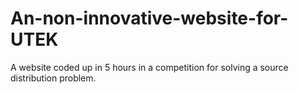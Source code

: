 # An-non-innovative-website-for-UTEK
A website coded up in 5 hours in a competition for solving a source distribution problem. 
